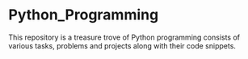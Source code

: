 # Python_Programming
This repository is a treasure trove of Python programming consists of various tasks, problems and projects along with their code snippets.
